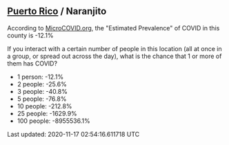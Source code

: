 
## [Puerto Rico](/united-states/puerto-rico) / Naranjito

According to [MicroCOVID.org](http://microcovid.org),
the "Estimated Prevalence" of COVID in this county is -12.1%

If you interact with a certain number of people in this location
(all at once in a group, or spread out across the day), what is the chance that
1 or more of them has COVID?

- 1 person: -12.1%
- 2 people: -25.6%
- 3 people: -40.8%
- 5 people: -76.8%
- 10 people: -212.8%
- 25 people: -1629.9%
- 100 people: -8955536.1%

Last updated: 2020-11-17 02:54:16.611718 UTC
